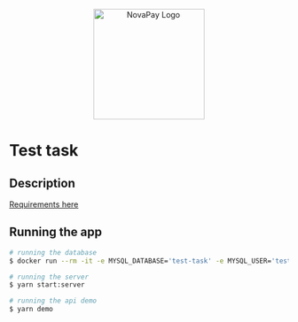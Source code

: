<p align="center">
  <a href="https://fans-crm.com/" target="blank"><img src="https://free-cdn.fastpixel.io/fp/ret_wait+v_841b+q_glossy+to_webp/fans-crm.com/wp-content/uploads/2023/08/logo@2x-1.svg" width="200" alt="NovaPay Logo" /></a>
</p>

# Test task

## Description

[Requirements here](https://drive.google.com/file/d/1qh3B6dBfIk9QoQn-lEyG2cU7d61XEKHn/view)

## Running the app

```bash
# running the database
$ docker run --rm -it -e MYSQL_DATABASE='test-task' -e MYSQL_USER='test' -e MYSQL_PASSWORD='test' -e MYSQL_ROOT_PASSWORD='root' -p 3306:3306 --name fans-crm-test-task-db mysql:9.0
```
```bash
# running the server
$ yarn start:server
```
```bash
# running the api demo
$ yarn demo
```
